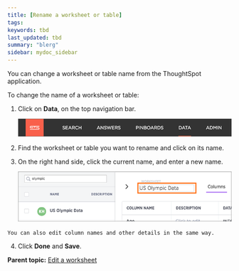 ```yaml
---
title: [Rename a worksheet or table]
tags: 
keywords: tbd
last_updated: tbd
summary: "blerg"
sidebar: mydoc_sidebar
---
```

You can change a worksheet or table name from the ThoughtSpot application.

To change the name of a worksheet or table:

1.   Click on **Data**, on the top navigation bar.

     ![](../../shared/conrefs/../../images/data_icon.png "Data")

2.   Find the worksheet or table you want to rename and click on its name.
3.   On the right hand side, click the current name, and enter a new name.

     ![](../../images/change_table_name.png "Enter a new name")

    You can also edit column names and other details in the same way.

4.   Click **Done** and **Save**.

**Parent topic:** [Edit a worksheet](../../admin/worksheets/edit_worksheet.html)

